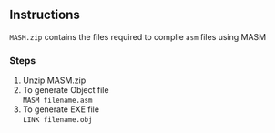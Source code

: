 Instructions
---

`MASM.zip` contains the files required to complie `asm` files using MASM

### Steps
1. Unzip MASM.zip
2. To generate Object file  
    `MASM filename.asm`
3. To generate EXE file  
    `LINK filename.obj`